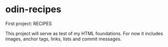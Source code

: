 # odin-recipes

First project: RECIPES

This project will serve as test of my HTML foundations.
For now it includes images, anchor tags, links, lists and commit messages.